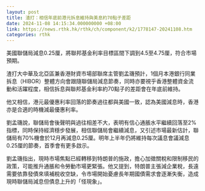 ```yaml
---
layout: post
title: 渣打：相信年底前港元拆息維持與美息約70點子差距
date: 2024-11-08 14:15:34.000000000 +08:00
link: https://news.rthk.hk/rthk/ch/component/k2/1778147-20241108.htm
categories: rthk
---
```


美國聯儲局減息0.25厘，將聯邦基金利率目標區間下調到4.5至4.75厘，符合市場預期。

渣打大中華及北亞區兼香港財資巿場部聯席主管劉孟璣預計，1個月本港銀行同業拆息（HIBOR）整體方向會跟隨聯儲局減息節奏，同時亦要視乎香港整體資金流動和活躍程度，相信拆息與聯邦基金利率約70點子的差距會在年底前維持。

他又相信，港元最優惠利率回落的節奏過往都與美國一致，認為美國減息時，香港亦是合適的時機減最優惠利率。

劉孟璣說，聯儲局會後聲明與過往相差不大，表明有信心通脹水平繼續回落至2%指標，同時保持經濟穩步發展，相信聯儲局會繼續減息，又引述市場最新估計，聯儲局有70%機會於12月再減息0.25厘。明年上半年仍將維持每次議息會議減息0.25厘的節奏，首季會有更多啟示。

劉孟璣指出，現時市場焦點已經轉移到特朗普的施政，擔心加徵關稅和限制移民的政策，可能推升通脹和令勞動市場更緊張。他又提到，特朗普主張減企業稅，長遠需要依靠發債來填補稅收空缺，令市場開始憂慮長年期國債需求會逐漸失衡，造成現時聯儲局減息但債息上升的「怪現象」。
